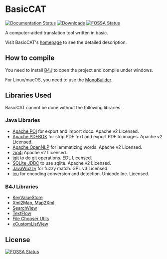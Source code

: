 # BasicCAT

[![Documentation Status](https://readthedocs.org/projects/basiccat-docs/badge/?version=latest)](https://docs.basiccat.org/zh_CN/latest/?badge=latest) [![Downloads](https://img.shields.io/github/downloads/xulihang/BasicCAT/total.svg)](https://img.shields.io/github/downloads/xulihang/BasicCAT/total.svg)[![FOSSA Status](https://app.fossa.com/api/projects/git%2Bgithub.com%2Fxulihang%2FBasicCAT.svg?type=shield)](https://app.fossa.com/projects/git%2Bgithub.com%2Fxulihang%2FBasicCAT?ref=badge_shield)




A computer-aided translation tool written in basic.

Visit BasicCAT's [homepage](https://www.basiccat.org) to see the detailed description.

## How to compile

You need to install [B4J](https://www.b4x.com/b4j.html) to open the project and compile under windows.

For Linux/macOS, you need to use the [MonoBuilder](https://www.b4x.com/android/forum/threads/monobuilder-compile-b4j-programs-on-linux-or-mac.60923/).


## Libraries Used

BasicCAT cannot be done without the following libraries.

### Java Libraries

* [Apache POI](http://poi.apache.org/) for export and import docx. Apache v2 Licensed.
* [Apache PDFBOX](https://pdfbox.apache.org/) for strip PDF text and export PDF to images. Apache v2 Licensed.
* [Apache OpenNLP](http://opennlp.apache.org/) for lemmatizing words. Apache v2 Licensed.
* [zip4j](https://mvnrepository.com/artifact/net.lingala.zip4j/zip4j) Apache v2 Licensed.
* [jgit](http://www.eclipse.org/jgit/) to do git operations. EDL Licensed.
* [SQLite JDBC](https://github.com/xerial/sqlite-jdbc) to use sqlite. Apache v2 Licensed.
* [
JavaWuzzy](https://github.com/xdrop/fuzzywuzzy) for fuzzy match. GPL v3 Licensed.
* [icu](http://site.icu-project.org/) for encoding conversion and detection. Unicode Inc. Licensed.

### B4J Libraries

* [KeyValueStore](https://www.b4x.com/android/forum/threads/b4x-keyvaluestore-2-simple-powerful-local-datastore.63633/)
* [Xml2Map, Map2Xml](https://www.b4x.com/android/forum/threads/b4x-xml2map-simple-way-to-parse-xml-documents.74848/#content)
* [SearchView](https://www.b4x.com/android/forum/threads/custom-view-searchview.82007/#content)
* [TextFlow](https://www.b4x.com/android/forum/threads/class-textflow-similar-to-b4a-b4i-richstring.61237/#content)
* [File Chooser Utils](https://www.b4x.com/android/forum/threads/file-chooser-utils.92092/)
* [xCustomListView](https://www.b4x.com/android/forum/threads/b4x-xui-xcustomlistview-cross-platform-customlistview.84501/)





## License
[![FOSSA Status](https://app.fossa.com/api/projects/git%2Bgithub.com%2Fxulihang%2FBasicCAT.svg?type=large)](https://app.fossa.com/projects/git%2Bgithub.com%2Fxulihang%2FBasicCAT?ref=badge_large)